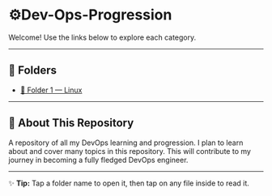 # ⚙️Dev-Ops-Progression

Welcome! Use the links below to explore each category.

---

## 📂 Folders

- [📝 Folder 1 — Linux](LinuxProg)



---

## 📌 About This Repository
A repository of all my DevOps learning and progression.
I plan to learn about and cover many topics in this repository.
This will contribute to my journey in becoming a fully fledged DevOps engineer.


---

✨ **Tip:** Tap a folder name to open it, then tap on any file inside to read it.  
